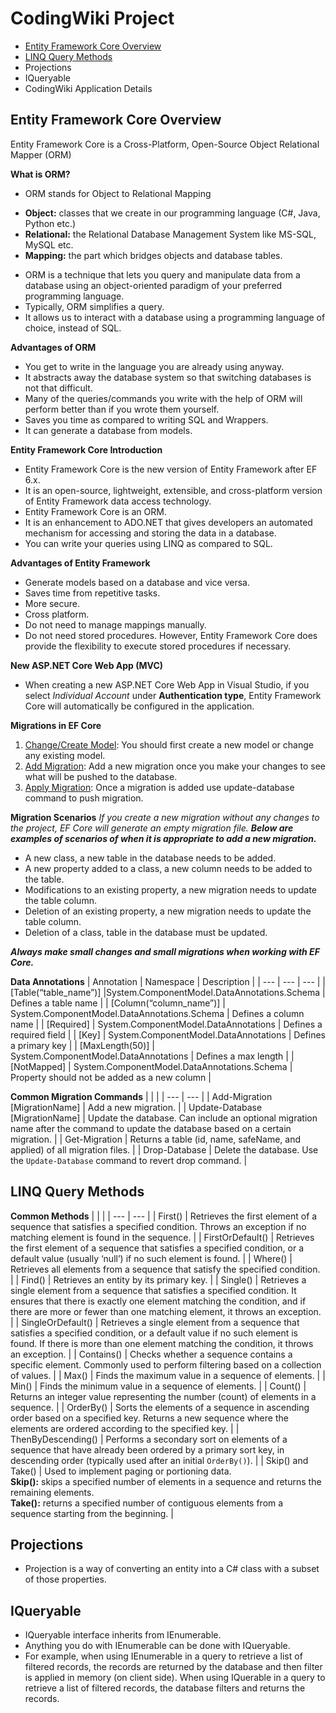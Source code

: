 # CodingWiki Project
* [Entity Framework Core Overview](entity-framework-core-overview)
* [LINQ Query Methods](linq-query-methods)
* Projections
* IQueryable
* CodingWiki Application Details

## Entity Framework Core Overview

Entity Framework Core is a Cross-Platform, Open-Source Object Relational Mapper (ORM)

**What is ORM?**
*	ORM stands for Object to Relational Mapping
  -	**Object:** classes that we create in our programming language (C#, Java, Python etc.)
  -	**Relational:** the Relational Database Management System like MS-SQL, MySQL etc.
  -	**Mapping:** the part which bridges objects and database tables.
*	ORM is a technique that lets you query and manipulate data from a database using an object-oriented paradigm of your preferred programming language.
*	Typically, ORM simplifies a query. 
*	It allows us to interact with a database using a programming language of choice, instead of SQL. 

**Advantages of ORM**
*	You get to write in the language you are already using anyway.
*	It abstracts away the database system so that switching databases is not that difficult.
*	Many of the queries/commands you write with the help of ORM will perform better than if you wrote them yourself.
*	Saves you time as compared to writing SQL and Wrappers.
*	It can generate a database from models.

**Entity Framework Core Introduction**
*	Entity Framework Core is the new version of Entity Framework after EF 6.x.
*	It is an open-source, lightweight, extensible, and cross-platform version of Entity Framework data access technology.
*	Entity Framework Core is an ORM.
*	It is an enhancement to ADO.NET that gives developers an automated mechanism for accessing and storing the data in a database.
*	You can write your queries using LINQ as compared to SQL.

**Advantages of Entity Framework**
*	Generate models based on a database and vice versa.
*	Saves time from repetitive tasks.
*	More secure.
*	Cross platform.
*	Do not need to manage mappings manually.
*	Do not need stored procedures. However, Entity Framework Core does provide the flexibility to execute stored procedures if necessary.

**New ASP.NET Core Web App (MVC)**
*	When creating a new ASP.NET Core Web App in Visual Studio, if you select *Individual Account* under **Authentication type**, Entity Framework Core will automatically be configured in the application.

**Migrations in EF Core**
1.	<u>Change/Create Model</u>: You should first create a new model or change any existing model.
2.	<u>Add Migration</u>: Add a new migration once you make your changes to see what will be pushed to the database.
3.	<u>Apply Migration</u>: Once a migration is added use update-database command to push migration.

**Migration Scenarios**
*If you create a new migration without any changes to the project, EF Core will generate an empty migration file. **Below are examples of scenarios of when it is appropriate to add a new migration.***
*	A new class, a new table in the database needs to be added.
*	A new property added to a class, a new column needs to be added to the table.
*	Modifications to an existing property, a new migration needs to update the table column.
*	Deletion of an existing property, a new migration needs to update the table column.
*	Deletion of a class, table in the database must be updated.

***Always make small changes and small migrations when working with EF Core.***

**Data Annotations**
| Annotation | Namespace | Description |
| --- | --- | --- |
| [Table(“table_name”)]	|System.ComponentModel.DataAnnotations.Schema	| Defines a table name |
| [Column(“column_name”)] |	System.ComponentModel.DataAnnotations.Schema |	Defines a column name |
| [Required] | System.ComponentModel.DataAnnotations |	Defines a required field |
| [Key] | System.ComponentModel.DataAnnotations	| Defines a primary key |
| [MaxLength(50)] |	System.ComponentModel.DataAnnotations |	Defines a max length |
| [NotMapped] |	System.ComponentModel.DataAnnotations.Schema | Property should not be added as a new column |

**Common Migration Commands**
|  |  |
| --- | --- |
| Add-Migration [MigrationName] |	Add a new migration. |
| Update-Database [MigrationName] |	Update the database. Can include an optional migration name after the command to update the database based on a certain migration. |
| Get-Migration |	Returns a table (id, name, safeName, and applied) of all migration files. |
| Drop-Database |	Delete the database. Use the `Update-Database` command to revert drop command. |

## LINQ Query Methods

**Common Methods**
|  |  |
| --- | --- |
| First() |	Retrieves the first element of a sequence that satisfies a specified condition. Throws an exception if no matching element is found in the sequence. |
| FirstOrDefault() |	Retrieves the first element of a sequence that satisfies a specified condition, or a default value (usually ‘null’) if no such element is found. |
| Where() |	Retrieves all elements from a sequence that satisfy the specified condition. |
| Find() |	Retrieves an entity by its primary key. |
| Single() |	Retrieves a single element from a sequence that satisfies a specified condition. It ensures that there is exactly one element matching the condition, and if there are more or fewer than one matching element, it throws an exception. |
| SingleOrDefault() |	Retrieves a single element from a sequence that satisfies a specified condition, or a default value if no such element is found. If there is more than one element matching the condition, it throws an exception. |
| Contains() | Checks whether a sequence contains a specific element. Commonly used to perform filtering based on a collection of values. |
| Max() |	Finds the maximum value in a sequence of elements. |
| Min() |	Finds the minimum value in a sequence of elements. |
| Count() |	Returns an integer value representing the number (count) of elements in a sequence. |
| OrderBy() |	Sorts the elements of a sequence in ascending order based on a specified key. Returns a new sequence where the elements are ordered according to the specified key. |
| ThenByDescending() |	Performs a secondary sort on elements of a sequence that have already been ordered by a primary sort key, in descending order (typically used after an initial `OrderBy()`). |
| Skip() and Take() |	Used to implement paging or portioning data.<br />**Skip():** skips a specified number of elements in a sequence and returns the remaining elements.<br />**Take():** returns a specified number of contiguous elements from a sequence starting from the beginning. |

## Projections
* Projection is a way of converting an entity into a C# class with a subset of those properties.

## IQueryable
*	IQueryable interface inherits from IEnumerable.
*	Anything you do with IEnumerable can be done with IQueryable.
*	For example, when using IEnumerable in a query to retrieve a list of filtered records, the records are returned by the database and then filter is applied in memory (on client side). When using IQuerable in a query to retrieve a list of filtered records, the database filters and returns the records.
